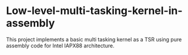 # Low-level-multi-tasking-kernel-in-assembly
This project implements a basic multi tasking kernel as a TSR using pure assembly code for Intel IAPX88 architecture.
